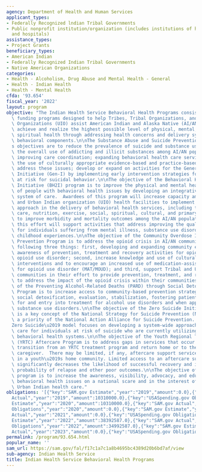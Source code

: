 ```yaml
---
agency: Department of Health and Human Services
applicant_types:
- Federally Recognized lndian Tribal Governments
- Public nonprofit institution/organization (includes institutions of higher education
  and hospitals)
assistance_types:
- Project Grants
beneficiary_types:
- American Indian
- Federally Recognized Indian Tribal Governments
- Native American Organizations
categories:
- Health - Alcoholism, Drug Abuse and Mental Health - General
- Health - Indian Health
- Health - Mental Health
cfda: '93.654'
fiscal_year: '2022'
layout: program
objective: "The Indian Health Service Behavioral Health Programs consists of several\
  \ funding programs designed to help Tribes, Tribal Organizations, and Urban Indian\
  \ Organizations (UIO) assist American Indian and Alaska Native (AI/AN) populations\
  \ achieve and realize the highest possible level of physical, mental, social and\
  \ spiritual health through addressing health concerns and delivery systems with\
  \ behavioral components.\n\nThe Substance Abuse and Suicide Prevention (SASP) Program\u2019\
  s objectives are to reduce the prevalence of suicide and substance use and decrease\
  \ the overall use of addicting and illicit substances among AI/AN populations, by\
  \ improving care coordination; expanding behavioral health care services through\
  \ the use of culturally appropriate evidence-based and practice-based models to\
  \ address these issues; develop or expand on activities for the Generation Indigenous\
  \ Initiative (Gen-I) by implementing early intervention strategies for AI/AN youth\
  \ at risk for suicidal behavior.\n\nThe objective of the Behavioral Health Integration\
  \ Initiative (BH2I) program is to improve the physical and mental health status\
  \ of people with behavioral health issues by developing an integrative, coordinated\
  \ system of care.  Awardees of this program will increase capacity among Tribal\
  \ and Urban Indian organization (UIO) health facilities to implement an integrative\
  \ approach in the delivery of behavioral health services, including trauma-informed\
  \ care, nutrition, exercise, social, spiritual, cultural, and primary care services\
  \ to improve morbidity and mortality outcomes among the AI/AN population.  In addition,\
  \ this effort will support activities that address improving the quality of life\
  \ for individuals suffering from mental illness, substance use disorders, and adverse\
  \ childhood experiences.\n\nThe objective of the Community Overdose Intervention\
  \ Prevention Program is to address the opioid crisis in AI/AN communities by the\
  \ following three things: first, developing and expanding community education and\
  \ awareness of prevention, treatment and recovery activities for opioid misuse and\
  \ opioid use disorder; second, increase knowledge and use of culturally appropriate\
  \ interventions and to encourage an increased use of medication-assisted treatment/medications\
  \ for opioid use disorder (MAT/MOUD); and third, support Tribal and Urban Indian\
  \ communities in their effort to provide prevention, treatment, and recovery services\
  \ to address the impact of the opioid crisis within their communities.\n\nThe objective\
  \ of the Preventing Alcohol-Related Deaths (PARD) through Social Detoxification\
  \ Program is to increase access to community-based prevention strategies to provide\
  \ social detoxification, evaluation, stabilization, fostering patient readiness\
  \ for and entry into treatment for alcohol use disorders and when appropriate, other\
  \ substance use disorders.\n\nThe objective of the Zero Suicide Initiative (ZSI)\
  \ is a key concept of the National Strategy for Suicide Prevention (NSSP) and is\
  \ a priority of the National Action Alliance for Suicide Prevention.  The \u2018\
  Zero Suicide\u2019 model focuses on developing a system-wide approach to improving\
  \ care for individuals at risk of suicide who are currently utilizing health and\
  \ behavioral health systems.\n\nThe objective of the Youth Regional Treatment Center\
  \ (YRTC) Aftercare Program is to address gaps in services that occur when youth\
  \ transition from an YRTC treatment program and return home or to their designated\
  \ caregiver.  There may be limited, if any, aftercare support services available\
  \ in a youth\u2019s home community. Limited access to an aftercare support system\
  \ significantly decreases the likelihood of successful recovery and increases the\
  \ probability of relapse and other poor outcomes.\n\nThe objective of the NUIBH\
  \ program is to increase the awareness, visibility, advocacy, and education for\
  \ behavioral health issues on a national scare and in the interest of improving\
  \ Urban Indian health care."
obligations: '[{"key":"SAM.gov Estimate","year":"2019","amount":0.0},{"key":"SAM.gov
  Actual","year":"2019","amount":10310000.0},{"key":"USASpending.gov Obligations","year":"2019","amount":0.0},{"key":"SAM.gov
  Estimate","year":"2020","amount":10310000.0},{"key":"SAM.gov Actual","year":"2020","amount":0.0},{"key":"USASpending.gov
  Obligations","year":"2020","amount":0.0},{"key":"SAM.gov Estimate","year":"2021","amount":0.0},{"key":"SAM.gov
  Actual","year":"2021","amount":0.0},{"key":"USASpending.gov Obligations","year":"2021","amount":0.0},{"key":"SAM.gov
  Estimate","year":"2022","amount":38392587.0},{"key":"SAM.gov Actual","year":"2022","amount":37492587.0},{"key":"USASpending.gov
  Obligations","year":"2022","amount":34992587.0},{"key":"SAM.gov Estimate","year":"2023","amount":54672035.0},{"key":"SAM.gov
  Actual","year":"2023","amount":0.0},{"key":"USASpending.gov Obligations","year":"2023","amount":38442587.0}]'
permalink: /program/93.654.html
popular_name: ''
sam_url: https://sam.gov/fal/f17c1a7c1a8b4695bc4389d20b6bd7af/view
sub-agency: Indian Health Service
title: Indian Health Service Behavioral Health Programs
---
```

